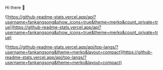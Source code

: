 Hi there 👋

![https://github-readme-stats.vercel.app/api?username=fankangsong&show_icons=true&theme=merko&count_private=true](https://github-readme-stats.vercel.app/api?username=fankangsong&show_icons=true&theme=merko&count_private=true)

![https://github-readme-stats.vercel.app/api/top-langs/?username=fankangsong&theme=merko&layout=compact](https://github-readme-stats.vercel.app/api/top-langs/?username=fankangsong&theme=merko&layout=compact)